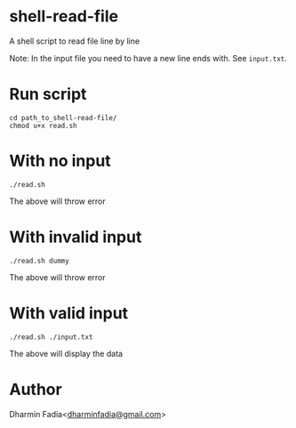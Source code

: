 # shell-read-file
A shell script to read file line by line


Note: In the input file you need to have a new line ends with. See `input.txt`.

# Run script
```
cd path_to_shell-read-file/
chmod u+x read.sh
```

# With no input
```
./read.sh 
```
The above will throw error

# With invalid input
```
./read.sh dummy
```
The above will throw error

# With valid input
```
./read.sh ./input.txt
```

The above will display the data


# Author
Dharmin Fadia<<dharminfadia@gmail.com>>
